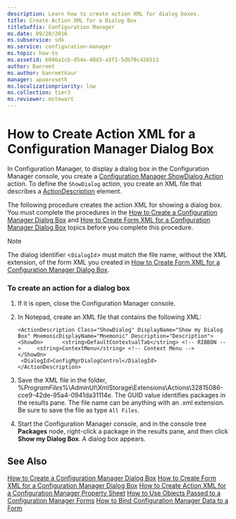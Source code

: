 ```yaml
---
description: Learn how to create action XML for dialog boxes.
title: Create Action XML for a Dialog Box
titleSuffix: Configuration Manager
ms.date: 09/20/2016
ms.subservice: sdk
ms.service: configuration-manager
ms.topic: how-to
ms.assetid: b946a1cb-d54a-48d3-a3f1-5db70c426513
author: Banreet
ms.author: banreetkaur
manager: apoorvseth
ms.localizationpriority: low
ms.collection: tier3
ms.reviewer: mstewart
---
```

# How to Create Action XML for a Configuration Manager Dialog Box
In Configuration Manager, to display a dialog box in the Configuration Manager console, you create a [Configuration Manager ShowDialog Action](../../../../develop/core/servers/console/showdialog-action.md) action. To define the `ShowDialog` action, you create an XML file that describes a [ActionDescription](/previous-versions/system-center/developer/cc147252(v=msdn.10)) element.

 The following procedure creates the action XML for showing a dialog box. You must complete the procedures in the [How to Create a Configuration Manager Dialog Box](../../../../develop/core/servers/console/how-to-create-a-configuration-manager-dialog-box.md) and [How to Create Form XML for a Configuration Manager Dialog Box](../../../../develop/core/servers/console/how-to-create-form-xml-for-a-configuration-manager-dialog-box.md) topics before you complete this procedure.

> [!NOTE]
>  The dialog identifier <`DialogId`> must match the file name, without the XML extension, of the form XML you created in [How to Create Form XML for a Configuration Manager Dialog Box](../../../../develop/core/servers/console/how-to-create-form-xml-for-a-configuration-manager-dialog-box.md).

### To create an action for a dialog box

1.  If it is open, close the Configuration Manager console.

2.  In Notepad, create an XML file that contains the following XML:

    ```
    <ActionDescription Class="ShowDialog" DisplayName="Show my Dialog Box" MnemonicDisplayName="Mnemonic" Description="Description"> <ShowOn>      <string>DefaultContextualTab</string> <!-- RIBBON -->     <string>ContextMenu</string> <!-- Context Menu -->   </ShowOn>
     <DialogId>ConfigMgrDialogControl</DialogId>
    </ActionDescription>
    ```

3.  Save the XML file in the folder, %*ProgramFiles*%\AdminUI\XmlStorage\Extensions\Actions\32815086-cce9-42de-95a4-0941da31114e. The GUID value identifies packages in the results pane. The file name can be anything with an .xml extension. Be sure to save the file as type `All Files`.

4.  Start the Configuration Manager console, and in the console tree **Packages** node, right-click a package in the results pane, and then click **Show my Dialog Box**. A dialog box appears.

## See Also
 [How to Create a Configuration Manager Dialog Box](../../../../develop/core/servers/console/how-to-create-a-configuration-manager-dialog-box.md)
 [How to Create Form XML for a Configuration Manager Dialog Box](../../../../develop/core/servers/console/how-to-create-form-xml-for-a-configuration-manager-dialog-box.md)
 [How to Create Action XML for a Configuration Manager Property Sheet](../../../../develop/core/servers/console/how-to-create-action-xml-for-a-configuration-manager-property-sheet.md)
 [How to Use Objects Passed to a Configuration Manager Forms](../../../../develop/core/servers/console/how-to-use-objects-passed-to-a-configuration-manager-form.md)
 [How to Bind Configuration Manager Data to a Form](../../../../develop/core/servers/console/how-to-bind-configuration-manager-data-to-a-form.md)
